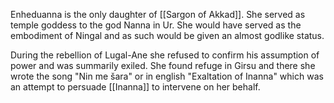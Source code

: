 Enheduanna is the only daughter of [[Sargon of Akkad]]. She served as temple goddess to the god Nanna in Ur. She would have served as the embodiment of Ningal and as such would be given an almost godlike status.

During the rebellion of Lugal-Ane she refused to confirm his assumption of power and was summarily exiled. She found refuge in Girsu and there she wrote the song "Nin me šara" or in english "Exaltation of Inanna" which was an attempt to persuade [[Inanna]] to intervene on her behalf.